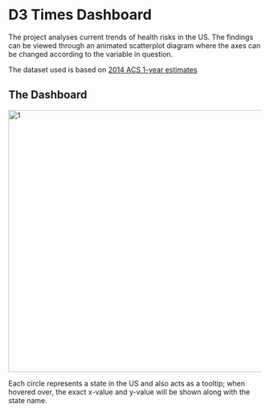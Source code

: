 # D3 Times Dashboard

The project analyses current trends of health risks in the US. The findings can be viewed through an animated scatterplot diagram where the axes can be changed according to the variable in question.

The dataset used is based on [2014 ACS 1-year estimates](https://factfinder.census.gov/faces/nav/jsf/pages/searchresults.xhtml)

## The Dashboard

<img width="522" alt="1" src="https://user-images.githubusercontent.com/85002751/214543258-bb6a243e-73c3-447e-b715-d9cdde98da34.png">

Each circle represents a state in the US and also acts as a tooltip; when hovered over, the exact x-value and y-value will be shown along with the state name.
